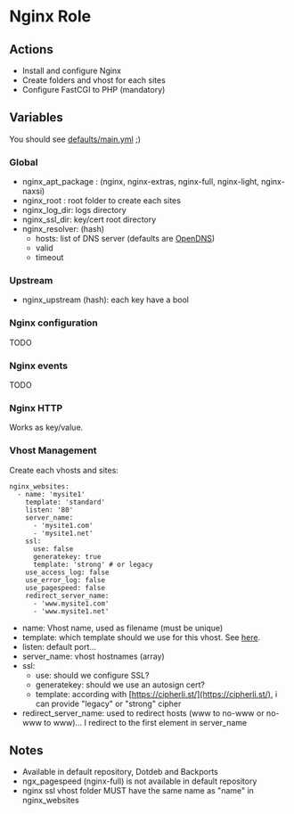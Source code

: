 Nginx Role
==========

Actions
-------
- Install and configure Nginx
- Create folders and vhost for each sites
- Configure FastCGI to PHP (mandatory)

Variables
---------

You should see [defaults/main.yml](defaults/main.yml) ;)

### Global

- nginx\_apt\_package : (nginx, nginx-extras, nginx-full, nginx-light, nginx-naxsi)
- nginx\_root : root folder to create each sites
- nginx\_log\_dir: logs directory
- nginx\_ssl\_dir: key/cert root directory
- nginx\_resolver: (hash)
  - hosts: list of DNS server (defaults are [OpenDNS](www.opendns.org))
  - valid
  - timeout

### Upstream

- nginx\_upstream (hash): each key have a bool 

### Nginx configuration

TODO

### Nginx events

TODO

### Nginx HTTP

Works as key/value.

### Vhost Management

Create each vhosts and sites: 

    nginx_websites:
      - name: 'mysite1'
        template: 'standard'
        listen: '80'                                                                                                                      
        server_name:
          - 'mysite1.com'
          - 'mysite1.net'
        ssl:
          use: false
          generatekey: true
          template: 'strong' # or legacy
        use_access_log: false
        use_error_log: false
        use_pagespeed: false
        redirect_server_name:
          - 'www.mysite1.com'
          - 'www.mysite1.net'

- name: Vhost name, used as filename (must be unique)
- template: which template should we use for this vhost. See [here](templates/etc/nginx/sites-available/).
- listen: default port...
- server\_name: vhost hostnames (array)
- ssl:
  - use: should we configure SSL?
  - generatekey: should we use an autosign cert?
  - template: according with [https://cipherli.st/](https://cipherli.st/), i can provide "legacy" or "strong" cipher
- redirect\_server\_name: used to redirect hosts (www to no-www or no-www to www)... I redirect to the first element in server\_name 

Notes
-----

- Available in default repository, Dotdeb and Backports
- ngx\_pagespeed (nginx-full) is not available in default repository
- nginx ssl vhost folder MUST have the same name as "name" in nginx\_websites
